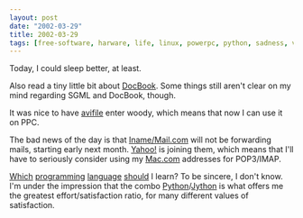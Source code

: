 ```yaml
---
layout: post
date: "2002-03-29"
title: 2002-03-29
tags: [free-software, harware, life, linux, powerpc, python, sadness, video]
---
```

Today, I could sleep better, at least.

Also read a tiny little bit about
[DocBook](http://www.docbook.org/). Some things still aren't clear
on my mind regarding SGML and DocBook, though.

It was nice to have [avifile](http://avifile.sf.net/) enter woody,
which means that now I can use it on PPC.

The bad news of the day is that
[Iname/Mail.com](http://www.iname.com/) will not be forwarding
mails, starting early next month. [Yahoo!](http://mail.yahoo.com/)
is joining them, which means that I'll have to seriously consider
using my [Mac.com](http://www.mac.com) addresses for POP3/IMAP.

[Which](http://www.python.org/) [programming](http://www.perl.com/)
[language](http://java.sun.com/)
[should](http://www.objective-c.org/) I learn? To be sincere, I
don't know. I'm under the impression that the combo
[Python](http://www.python.org/)/[Jython](http://www.jython.org/)
is what offers me the greatest effort/satisfaction ratio, for many
different values of satisfaction.


